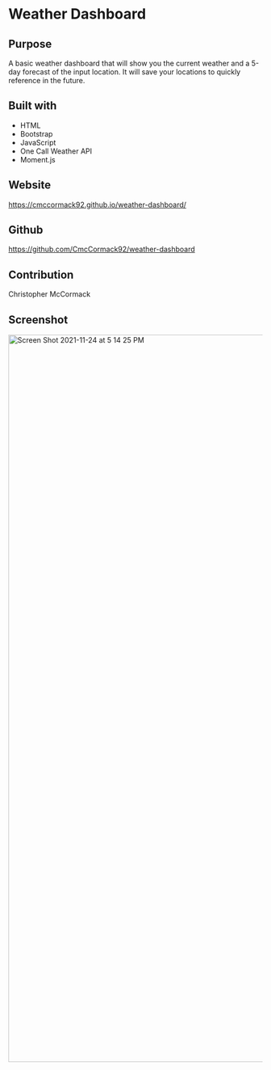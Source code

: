 # Weather Dashboard

## Purpose

A basic weather dashboard that will show you the current weather and a 5-day forecast of the input location. It will save your locations to quickly reference in the future.

## Built with

* HTML
* Bootstrap
* JavaScript
* One Call Weather API
* Moment.js

## Website

https://cmccormack92.github.io/weather-dashboard/

## Github

https://github.com/CmcCormack92/weather-dashboard

## Contribution

Christopher McCormack

## Screenshot

<img width="1440" alt="Screen Shot 2021-11-24 at 5 14 25 PM" src="https://user-images.githubusercontent.com/86354138/143319493-447ead42-524b-4acd-935e-511ae3e3f053.png">